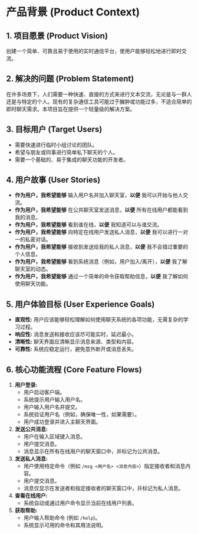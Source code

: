 # 产品背景 (Product Context)

## 1. 项目愿景 (Product Vision)
创建一个简单、可靠且易于使用的实时通信平台，使用户能够轻松地进行即时交流。

## 2. 解决的问题 (Problem Statement)
在许多场景下，人们需要一种快速、直接的方式来进行文本交流，无论是与一群人还是与特定的个人。现有的复杂通信工具可能过于臃肿或功能过多，不适合简单的即时聊天需求。本项目旨在提供一个轻量级的解决方案。

## 3. 目标用户 (Target Users)
- 需要快速进行临时小组讨论的团队。
- 希望与朋友或同事进行简单私下聊天的个人。
- 需要一个基础的、易于集成的聊天功能的开发者。

## 4. 用户故事 (User Stories)
- **作为用户，我希望能够** 输入用户名并加入聊天室，**以便** 我可以开始与他人交流。
- **作为用户，我希望能够** 在公共聊天室发送消息，**以便** 所有在线用户都能看到我的消息。
- **作为用户，我希望能够** 看到谁在线，**以便** 我知道可以与谁交流。
- **作为用户，我希望能够** 向特定在线用户发送私人消息，**以便** 我可以进行一对一的私密对话。
- **作为用户，我希望能够** 接收到发送给我的私人消息，**以便** 我不会错过重要的个人信息。
- **作为用户，我希望能够** 看到系统消息（例如，用户加入/离开），**以便** 我了解聊天室的动态。
- **作为用户，我希望能够** 通过一个简单的命令获取帮助信息，**以便** 我了解如何使用聊天功能。

## 5. 用户体验目标 (User Experience Goals)
- **直观性:** 用户应该能够轻松理解如何使用聊天系统的各项功能，无需复杂的学习过程。
- **响应性:** 消息发送和接收应该尽可能实时，延迟最小。
- **清晰性:** 聊天界面应清晰显示消息来源、类型和内容。
- **可靠性:** 系统应稳定运行，避免意外断开或消息丢失。

## 6. 核心功能流程 (Core Feature Flows)
1.  **用户登录:**
    *   用户启动客户端。
    *   系统提示用户输入用户名。
    *   用户输入用户名并提交。
    *   系统验证用户名（例如，确保唯一性，如果需要）。
    *   用户成功登录并进入主聊天界面。
2.  **发送公共消息:**
    *   用户在输入区域键入消息。
    *   用户提交消息。
    *   消息显示在所有在线用户的聊天窗口中，并标记为公共消息。
3.  **发送私人消息:**
    *   用户使用特定命令（例如 `/msg <用户名> <消息内容>`）指定接收者和消息内容。
    *   用户提交消息。
    *   消息仅显示在发送者和指定接收者的聊天窗口中，并标记为私人消息。
4.  **查看在线用户:**
    *   系统自动或通过用户命令显示当前在线用户列表。
5.  **获取帮助:**
    *   用户输入帮助命令 (例如 `/help`)。
    *   系统显示可用的命令和其用法说明。